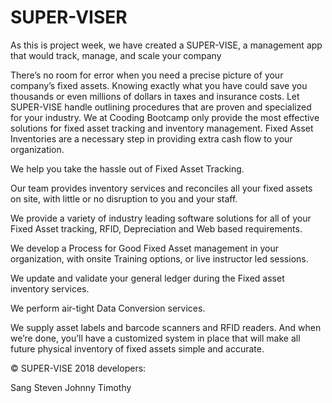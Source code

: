 # SUPER-VISER

As this is project week, we have created a SUPER-VISE, a management app that would track, manage, and scale your company

There’s no room for error when you need a precise picture of your company’s fixed assets. Knowing exactly what you have could save you thousands or even millions of dollars in taxes and insurance costs. Let SUPER-VISE handle outlining procedures that are proven and specialized for your industry. We at Cooding Bootcamp only provide the most effective solutions for fixed asset tracking and inventory management. Fixed Asset Inventories are a necessary step in providing extra cash flow to your organization.

We help you take the hassle out of Fixed Asset Tracking.


Our team provides inventory services and reconciles all your fixed assets on site, with little or no  disruption to you and your staff.

We provide a variety of industry leading software solutions for all of your Fixed Asset tracking, RFID, Depreciation and Web based requirements.

We develop a Process for Good Fixed Asset management in your organization, with onsite Training options, or live instructor led sessions.

We update and validate your general ledger during the Fixed asset inventory services.

We perform air-tight Data Conversion services.

We supply asset labels and barcode scanners and RFID readers.
And when we’re done, you’ll have a customized system in place that will make all future physical inventory of fixed assets simple and accurate.

© SUPER-VISE 2018
developers:

Sang
Steven
Johnny
Timothy
